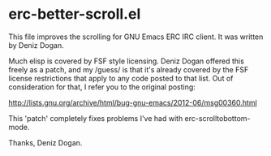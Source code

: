 erc-better-scroll.el
====================

This file improves the scrolling for GNU Emacs ERC IRC client. It was written by Deniz Dogan.

Much elisp is covered by FSF style licensing. Deniz Dogan offered this freely as a patch, and my /guess/ is that it's already covered by the FSF license restrictions that apply to any code posted to that list. Out of consideration for that, I refer you to the original posting:

http://lists.gnu.org/archive/html/bug-gnu-emacs/2012-06/msg00360.html

This 'patch' completely fixes problems I've had with erc-scrolltobottom-mode.

Thanks, Deniz Dogan.
